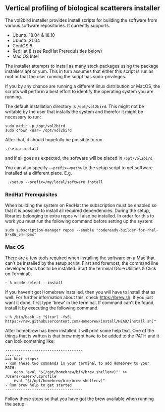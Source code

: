 ## Vertical profiling of biological scatterers installer
The vol2bird installer provides install scripts for building the software from various software repositories. It currently supports.
 + Ubuntu 18.04 & 18.10
 + Ubuntu 21.04
 + CentOS 8
 + RedHat 8 (see RedHat Prerequisities below)
 + Mac OS Intel

The installer attempts to install as many stock packages using the package installers apt or yum. This in turn assumes that either this script is run as root or that the user running the script has sudo-privileges.

If you by any chance are running a different linux distribution or MacOS, the scripts will perform a best effort to identify the operating system you are running.

The default installation directory is `/opt/vol2bird`. This might not be writable by the user that installs the system and therefor it might be necessary to
run:
```
sudo mkdir -p /opt/vol2bird
sudo chown <usr> /opt/vol2bird
```

After that, it should hopefully be possible to run.
```
./setup install 
```
and if all goes as expected, the software will be placed in `/opt/vol2bird`. 

You can also specify `--prefix=<path>` to the setup script to get software installed at a different place. E.g.
```
 ./setup --prefix=/my/local/software install
```

### RedHat Prerequisites
When building the system on RedHat the subscription must be enabled so that it is possible to install all required dependencies. 
During the setup, libraries belonging to extra repos will also be installed. In order for this to work you must run the following
command before setting up the system:

```
sudo subscription-manager repos --enable "codeready-builder-for-rhel-8-x86_64-rpms"
```

### Mac OS
There are a few tools required when installing the software on a Mac that can't be installed by the setup script. First and foremost, the command line developer tools has to be installed. Start the terminal (Go->Utilities & Click on Terminal).
```
~ % xcode-select --install
```

If you haven't got Homebrew installed, then you will have to install that as well. For further information about this, check https://brew.sh. If you just want it done, first type 'brew' in the terminal. If command can't be found, install it by executing the following command.
```
~ % /bin/bash -c "$(curl -fsSL https://raw.githubusercontent.com/Homebrew/install/HEAD/install.sh)"
```

After homebrew has been installed it will print some help text. One of the things that is written is that brew might have to be added to the PATH and it can look something like:
```
-----------------------------------
.......
==> Next steps:
- Run these two commands in your terminal to add Homebrew to your PATH:
    echo 'eval "$(/opt/homebrew/bin/brew shellenv)"' >> /Users/<user>/.zprofile
    eval "$(/opt/homebrew/bin/brew shellenv)"
- Run brew help to get started
-----------------------------------
```

Follow these steps so that you have got the brew available when running the setup.
